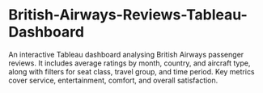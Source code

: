 # British-Airways-Reviews-Tableau-Dashboard
An interactive Tableau dashboard analysing British Airways passenger reviews. It includes average ratings by month, country, and aircraft type, along with filters for seat class, travel group, and time period. Key metrics cover service, entertainment, comfort, and overall satisfaction.
